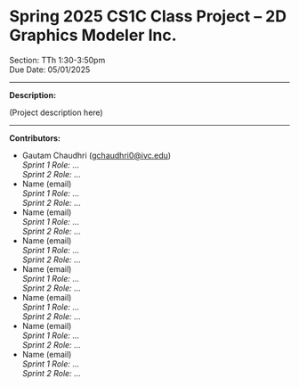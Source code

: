 # Spring 2025 CS1C Class Project – 2D Graphics Modeler Inc.
Section: TTh 1:30-3:50pm  
Due Date: 05/01/2025

---

**Description:**

(Project description here)

---

**Contributors:**
- Gautam Chaudhri (gchaudhri0@ivc.edu)  
  *Sprint 1 Role:* ...  
  *Sprint 2 Role:* ...
- Name  (email)  
  *Sprint 1 Role:* ...  
  *Sprint 2 Role:* ...
- Name  (email)  
  *Sprint 1 Role:* ...  
  *Sprint 2 Role:* ...
- Name  (email)  
  *Sprint 1 Role:* ...  
  *Sprint 2 Role:* ...
- Name  (email)  
  *Sprint 1 Role:* ...  
  *Sprint 2 Role:* ...
- Name  (email)  
  *Sprint 1 Role:* ...  
  *Sprint 2 Role:* ...
- Name  (email)  
  *Sprint 1 Role:* ...  
  *Sprint 2 Role:* ...
- Name  (email)  
  *Sprint 1 Role:* ...  
  *Sprint 2 Role:* ...

